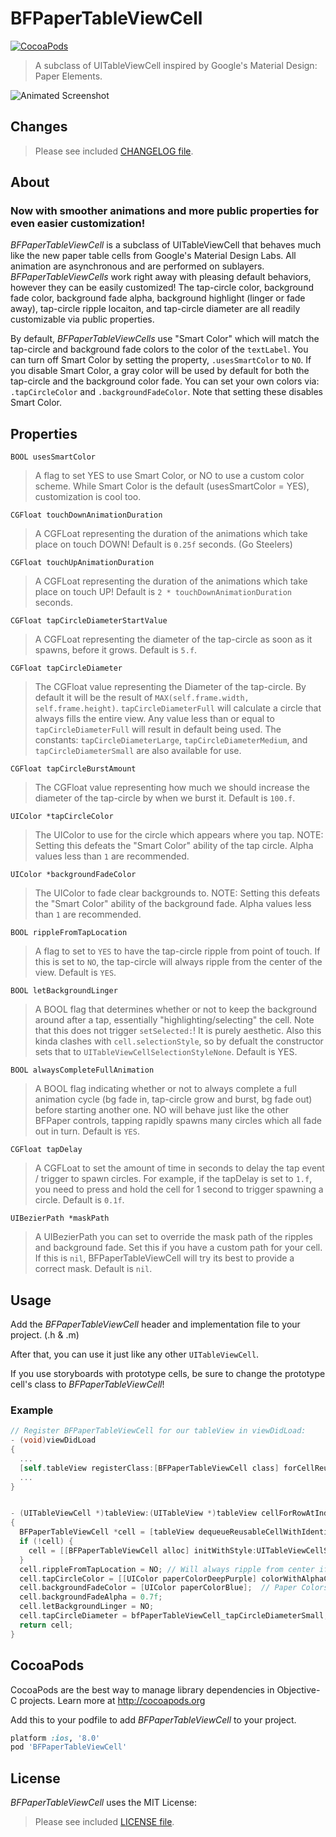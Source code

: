 BFPaperTableViewCell
====================
[![CocoaPods](https://img.shields.io/cocoapods/v/BFPaperTableViewCell.svg?style=flat)](https://github.com/bfeher/BFPaperTableViewCell)

> A subclass of UITableViewCell inspired by Google's Material Design: Paper Elements.

![Animated Screenshot](https://raw.githubusercontent.com/bfeher/BFPaperTableViewCell/master/BFPaperTableViewCellDemoGif.gif "Animated Screenshot")

Changes
--------
> Please see included [CHANGELOG file](https://github.com/bfeher/BFPaperTableViewCell/blob/master/CHANGELOG.md).


About
---------
### Now with smoother animations and more public properties for even easier customization!

_BFPaperTableViewCell_ is a subclass of UITableViewCell that behaves much like the new paper table cells from Google's Material Design Labs.
All animation are asynchronous and are performed on sublayers.
_BFPaperTableViewCells_ work right away with pleasing default behaviors, however they can be easily customized! The tap-circle color, background fade color, background fade alpha, background highlight (linger or fade away), tap-circle ripple locaiton, and tap-circle diameter are all readily customizable via public properties.

By default, _BFPaperTableViewCells_ use "Smart Color" which will match the tap-circle and background fade colors to the color of the `textLabel`.
You can turn off Smart Color by setting the property, `.usesSmartColor` to `NO`. If you disable Smart Color, a gray color will be used by default for both the tap-circle and the background color fade.
You can set your own colors via: `.tapCircleColor` and `.backgroundFadeColor`. Note that setting these disables Smart Color.

## Properties
`BOOL usesSmartColor`  
> A flag to set YES to use Smart Color, or NO to use a custom color scheme. While Smart Color is the default (usesSmartColor = YES), customization is cool too.  

`CGFloat touchDownAnimationDuration`  
> A CGFLoat representing the duration of the animations which take place on touch DOWN! Default is `0.25f` seconds. (Go Steelers)  

`CGFloat touchUpAnimationDuration`  
> A CGFLoat representing the duration of the animations which take place on touch UP! Default is `2 * touchDownAnimationDuration` seconds.  

`CGFloat tapCircleDiameterStartValue`  
> A CGFLoat representing the diameter of the tap-circle as soon as it spawns, before it grows. Default is `5.f`.  

`CGFloat tapCircleDiameter`  
> The CGFloat value representing the Diameter of the tap-circle. By default it will be the result of `MAX(self.frame.width, self.frame.height)`. `tapCircleDiameterFull` will calculate a circle that always fills the entire view. Any value less than or equal to `tapCircleDiameterFull` will result in default being used. The constants: `tapCircleDiameterLarge`, `tapCircleDiameterMedium`, and `tapCircleDiameterSmall` are also available for use.  

`CGFloat tapCircleBurstAmount`  
> The CGFloat value representing how much we should increase the diameter of the tap-circle by when we burst it. Default is `100.f`.  

`UIColor *tapCircleColor`  
> The UIColor to use for the circle which appears where you tap. NOTE: Setting this defeats the "Smart Color" ability of the tap circle. Alpha values less than `1` are recommended.  

`UIColor *backgroundFadeColor`  
> The UIColor to fade clear backgrounds to. NOTE: Setting this defeats the "Smart Color" ability of the background fade. Alpha values less than `1` are recommended.  

`BOOL rippleFromTapLocation`  
> A flag to set to `YES` to have the tap-circle ripple from point of touch. If this is set to `NO`, the tap-circle will always ripple from the center of the view. Default is `YES`.  

`BOOL letBackgroundLinger`  
> A BOOL flag that determines whether or not to keep the background around after a tap, essentially "highlighting/selecting" the cell. Note that this does not trigger `setSelected:`! It is purely aesthetic. Also this kinda clashes with `cell.selectionStyle`, so by defualt the constructor sets that to `UITableViewCellSelectionStyleNone`. Default is YES.  

`BOOL alwaysCompleteFullAnimation`  
> A BOOL flag indicating whether or not to always complete a full animation cycle (bg fade in, tap-circle grow and burst, bg fade out) before starting another one. NO will behave just like the other BFPaper controls, tapping rapidly spawns many circles which all fade out in turn. Default is `YES`.  

`CGFloat tapDelay`  
> A CGFLoat to set the amount of time in seconds to delay the tap event / trigger to spawn circles. For example, if the tapDelay is set to `1.f`, you need to press and hold the cell for 1 second to trigger spawning a circle. Default is `0.1f`.  

`UIBezierPath *maskPath`  
> A UIBezierPath you can set to override the mask path of the ripples and background fade. Set this if you have a custom path for your cell. If this is `nil`, BFPaperTableViewCell will try its best to provide a correct mask. Default is `nil`.  


Usage
---------
Add the _BFPaperTableViewCell_ header and implementation file to your project. (.h & .m)

After that, you can use it just like any other `UITableViewCell`.

If you use storyboards with prototype cells, be sure to change the prototype cell's class to _BFPaperTableViewCell_!

### Example
```objective-c
// Register BFPaperTableViewCell for our tableView in viewDidLoad:
- (void)viewDidLoad
{
  ...
  [self.tableView registerClass:[BFPaperTableViewCell class] forCellReuseIdentifier:@"BFPaperCell"];  // NOTE: This is not required if we declared a prototype cell in our storyboard (which this example project does). This is here purely for information purposes.
  ...
}


- (UITableViewCell *)tableView:(UITableView *)tableView cellForRowAtIndexPath:(NSIndexPath *)indexPath
{
  BFPaperTableViewCell *cell = [tableView dequeueReusableCellWithIdentifier:@"BFPaperCell" forIndexPath:indexPath];
  if (!cell) {
    cell = [[BFPaperTableViewCell alloc] initWithStyle:UITableViewCellStyleDefault reuseIdentifier:@"BFPaperCell"];
  }
  cell.rippleFromTapLocation = NO; // Will always ripple from center if NO.
  cell.tapCircleColor = [[UIColor paperColorDeepPurple] colorWithAlphaComponent:0.3f];  // Paper Colors can be found in my BFPaperColors library :)
  cell.backgroundFadeColor = [UIColor paperColorBlue];  // Paper Colors can be found in my BFPaperColors library :)
  cell.backgroundFadeAlpha = 0.7f;
  cell.letBackgroundLinger = NO;
  cell.tapCircleDiameter = bfPaperTableViewCell_tapCircleDiameterSmall;
  return cell;
}
```


CocoaPods
-------

CocoaPods are the best way to manage library dependencies in Objective-C projects.
Learn more at http://cocoapods.org

Add this to your podfile to add _BFPaperTableViewCell_ to your project.
```ruby
platform :ios, '8.0'
pod 'BFPaperTableViewCell'
```


License
--------
_BFPaperTableViewCell_ uses the MIT License:

> Please see included [LICENSE file](https://raw.githubusercontent.com/bfeher/BFPaperTableViewCell/master/LICENSE.md).
